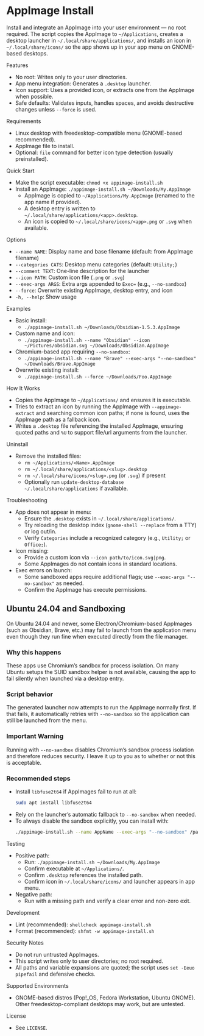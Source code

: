 AppImage Install
================

Install and integrate an AppImage into your user environment — no root required. The script copies the AppImage to `~/Applications`, creates a desktop launcher in `~/.local/share/applications/`, and installs an icon in `~/.local/share/icons/` so the app shows up in your app menu on GNOME-based desktops.

Features
- No root: Writes only to your user directories.
- App menu integration: Generates a `.desktop` launcher.
- Icon support: Uses a provided icon, or extracts one from the AppImage when possible.
- Safe defaults: Validates inputs, handles spaces, and avoids destructive changes unless `--force` is used.

Requirements
- Linux desktop with freedesktop-compatible menu (GNOME-based recommended).
- AppImage file to install.
- Optional: `file` command for better icon type detection (usually preinstalled).

Quick Start
- Make the script executable: `chmod +x appimage-install.sh`
- Install an AppImage: `./appimage-install.sh ~/Downloads/My.AppImage`
  - AppImage is copied to `~/Applications/My.AppImage` (renamed to the app name if provided).
  - A desktop entry is written to `~/.local/share/applications/<app>.desktop`.
  - An icon is copied to `~/.local/share/icons/<app>.png` or `.svg` when available.

Options
- `--name NAME`: Display name and base filename (default: from AppImage filename)
- `--categories CATS`: Desktop menu categories (default: `Utility;`)
- `--comment TEXT`: One-line description for the launcher
- `--icon PATH`: Custom icon file (`.png` or `.svg`)
- `--exec-args ARGS`: Extra args appended to `Exec=` (e.g., `--no-sandbox`)
- `--force`: Overwrite existing AppImage, desktop entry, and icon
- `-h, --help`: Show usage

Examples
- Basic install:
  - `./appimage-install.sh ~/Downloads/Obsidian-1.5.3.AppImage`
- Custom name and icon:
  - `./appimage-install.sh --name "Obsidian" --icon ~/Pictures/obsidian.svg ~/Downloads/Obsidian.AppImage`
- Chromium-based app requiring `--no-sandbox`:
  - `./appimage-install.sh --name "Brave" --exec-args "--no-sandbox" ~/Downloads/Brave.AppImage`
- Overwrite existing install:
  - `./appimage-install.sh --force ~/Downloads/Foo.AppImage`

How It Works
- Copies the AppImage to `~/Applications/` and ensures it is executable.
- Tries to extract an icon by running the AppImage with `--appimage-extract` and searching common icon paths; if none is found, uses the AppImage path as a fallback icon.
- Writes a `.desktop` file referencing the installed AppImage, ensuring quoted paths and `%U` to support file/url arguments from the launcher.

Uninstall
- Remove the installed files:
  - `rm ~/Applications/<Name>.AppImage`
  - `rm ~/.local/share/applications/<slug>.desktop`
  - `rm ~/.local/share/icons/<slug>.png` (or `.svg`) if present
  - Optionally run `update-desktop-database ~/.local/share/applications` if available.

Troubleshooting
- App does not appear in menu:
  - Ensure the `.desktop` exists in `~/.local/share/applications/`.
  - Try reloading the desktop index (`gnome-shell --replace` from a TTY) or log out/in.
  - Verify `Categories` include a recognized category (e.g., `Utility;` or `Office;`).
- Icon missing:
  - Provide a custom icon via `--icon path/to/icon.svg|png`.
  - Some AppImages do not contain icons in standard locations.
- Exec errors on launch:
  - Some sandboxed apps require additional flags; use `--exec-args "--no-sandbox"` as needed.
  - Confirm the AppImage has execute permissions.

Ubuntu 24.04 and Sandboxing
---------------------------

On Ubuntu 24.04 and newer, some Electron/Chromium-based AppImages (such as Obsidian, Brave, etc.) may fail to launch from the application menu even though they run fine when executed directly from the file manager.

### Why this happens
These apps use Chromium’s sandbox for process isolation. On many Ubuntu setups the SUID sandbox helper is not available, causing the app to fail silently when launched via a desktop entry.

### Script behavior
The generated launcher now attempts to run the AppImage normally first. If that fails, it automatically retries with `--no-sandbox` so the application can still be launched from the menu.

### Important Warning
Running with `--no-sandbox` disables Chromium’s sandbox process isolation and therefore reduces security. I leave it up to you as to whether or not this is acceptable.

### Recommended steps
- Install `libfuse2t64` if AppImages fail to run at all:
  ```bash
  sudo apt install libfuse2t64
  ```
- Rely on the launcher’s automatic fallback to `--no-sandbox` when needed.
- To always disable the sandbox explicitly, you can install with:
  ```bash
  ./appimage-install.sh --name AppName --exec-args "--no-sandbox" /path/to/AppImage
  ```

Testing
- Positive path:
  - Run: `./appimage-install.sh ~/Downloads/My.AppImage`
  - Confirm executable at `~/Applications/`.
  - Confirm `.desktop` references the installed path.
  - Confirm icon in `~/.local/share/icons/` and launcher appears in app menu.
- Negative path:
  - Run with a missing path and verify a clear error and non-zero exit.

Development
- Lint (recommended): `shellcheck appimage-install.sh`
- Format (recommended): `shfmt -w appimage-install.sh`

Security Notes
- Do not run untrusted AppImages.
- This script writes only to user directories; no root required.
- All paths and variable expansions are quoted; the script uses `set -Eeuo pipefail` and defensive checks.

Supported Environments
- GNOME-based distros (Pop!_OS, Fedora Workstation, Ubuntu GNOME). Other freedesktop-compliant desktops may work, but are untested.

License
- See `LICENSE`.
